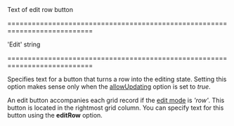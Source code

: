 <!--**
/*-------------------------------------------
    Auto-generated file. Do not modify.
-------------------------------------------

**-->
<!--d-->Text of edit row button<!--/d-->
===========================================================================
<!--default-->'Edit'<!--/default-->
<!--type-->string<!--/type-->
===========================================================================

<!--shortDescription-->
Specifies text for a button that turns a row into the editing state. Setting this option makes sense only when the [allowUpdating](/Documentation/ApiReference/UI_Widgets/dxDataGrid/Configuration/editing/#allowUpdating) option is set to *true*.
<!--/shortDescription-->

<!--fullDescription-->
An edit button accompanies each grid record if the [edit mode](/Documentation/ApiReference/UI_Widgets/dxDataGrid/Configuration/editing/#mode) is *'row'*. This button is located in the rightmost grid column. You can specify text for this button using the **editRow** option.
<!--/fullDescription-->